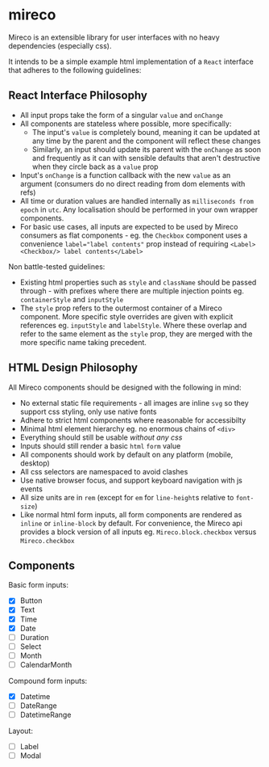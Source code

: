 # mireco

Mireco is an extensible library for user interfaces with no heavy dependencies (especially css).

It intends to be a simple example html implementation of a `React` interface that adheres to the
following guidelines:

## React Interface Philosophy

- All input props take the form of a singular `value` and `onChange`
- All components are stateless where possible, more specifically:
  - The input's `value` is completely bound, meaning it can be updated at any time by the parent and
    the component will reflect these changes
  - Similarly, an input should update its parent with the `onChange` as soon and frequently as
    it can with sensible defaults that aren't destructive when they circle back as a `value` prop
- Input's `onChange` is a function callback with the new `value` as an argument (consumers do no
  direct reading from dom elements with refs)
- All time or duration values are handled internally as `milliseconds from epoch` in `utc`. Any
  localisation should be performed in your own wrapper components.
- For basic use cases, all inputs are expected to be used by Mireco consumers as flat components -
  eg. the `Checkbox` component uses a convenience `label="label contents"` prop instead of requiring
  `<Label><Checkbox/> label contents</Label>`

Non battle-tested guidelines:

- Existing html properties such as `style` and `className` should be passed through - with prefixes
  where there are multiple injection points eg. `containerStyle` and `inputStyle`
- The `style` prop refers to the outermost container of a Mireco component. More specific style
  overrides are given with explicit references eg. `inputStyle` and `labelStyle`. Where these
  overlap and refer to the same element as the `style` prop, they are merged with the more specific
  name taking precedent.

## HTML Design Philosophy

All Mireco components should be designed with the following in mind:

- No external static file requirements - all images are inline `svg` so they support css styling,
  only use native fonts
- Adhere to strict html components where reasonable for accessibilty
- Minimal html element hierarchy eg. no enormous chains of `<div>`
- Everything should still be usable _without any css_
- Inputs should still render a basic `html` `form` value
- All components should work by default on any platform (mobile, desktop)
- All css selectors are namespaced to avoid clashes
- Use native browser focus, and support keyboard navigation with js events
- All size units are in `rem` (except for `em` for `line-height`s relative to `font-size`)
- Like normal html form inputs, all form components are rendered as `inline` or `inline-block` by
  default. For convenience, the Mireco api provides a block version of all inputs eg.
  `Mireco.block.checkbox` versus `Mireco.checkbox`

## Components

Basic form inputs:

- [x] Button
- [x] Text
- [x] Time
- [x] Date
- [ ] Duration
- [ ] Select
- [ ] Month
- [ ] CalendarMonth

Compound form inputs:

- [x] Datetime
- [ ] DateRange
- [ ] DatetimeRange

Layout:

- [ ] Label
- [ ] Modal

